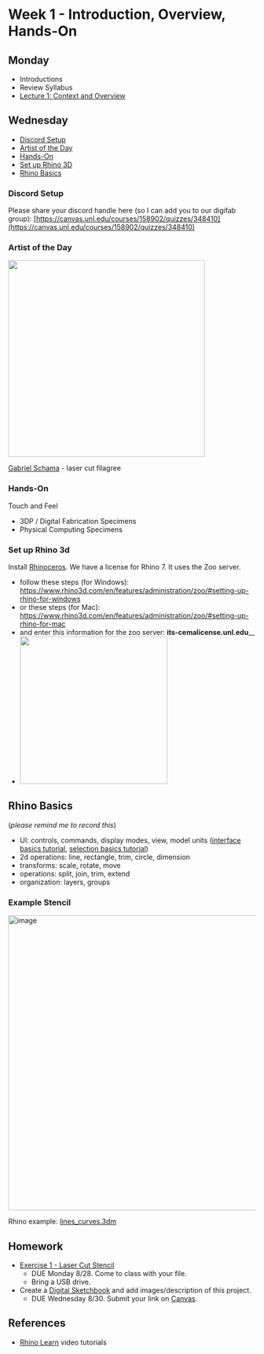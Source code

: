 # Week 1 - Introduction, Overview, Hands-On

## Monday
- Introductions
- Review Syllabus
- [Lecture 1: Context and Overview](https://docs.google.com/presentation/d/1wZe4Y-v-qv1fI5xNWKBqZGWpz57f6yS_R98hfc4AVRU/edit?usp=sharing)

## Wednesday
- [Discord Setup](#discord-setup)
- [Artist of the Day](#artist-of-the-day)
- [Hands-On](#hands-on)
- [Set up Rhino 3D](#set-up-rhino-3d)
- [Rhino Basics](#rhino-basics)

### Discord Setup
Please share your discord handle here (so I can add you to our digifab group): [https://canvas.unl.edu/courses/158902/quizzes/348410](https://canvas.unl.edu/courses/158902/quizzes/348410)

### Artist of the Day

<img src="https://user-images.githubusercontent.com/1598545/186651503-cd6f4b1e-3caa-4558-bd56-8bebda4ab708.png" width=400>

[Gabriel Schama](https://www.gabrielschama.com/2016lasercuts/) - laser cut filagree

### Hands-On
Touch and Feel
  - 3DP / Digital Fabrication Specimens
  - Physical Computing Specimens

### Set up Rhino 3d
Install [Rhinoceros](https://www.rhino3d.com/). We have a license for Rhino 7. It uses the Zoo server.
  - follow these steps (for Windows): https://www.rhino3d.com/en/features/administration/zoo/#setting-up-rhino-for-windows
  - or these steps (for Mac): https://www.rhino3d.com/en/features/administration/zoo/#setting-up-rhino-for-mac
  - and enter this information for the zoo server: **its-cemalicense.unl.edu**__
  - <img src="https://user-images.githubusercontent.com/1598545/186644741-11696636-c79e-4d3c-8044-84b81838b571.png" width=300>

## Rhino Basics
(_please remind me to record this_)
  - UI: controls, commands, display modes, view, model units ([interface basics tutorial](https://www.rhino3d.com/learn/?query=kind:%20jump_start%20tag:%20interface,rhino&modal=null), [selection basics tutorial](https://www.rhino3d.com/learn/?query=kind:%20jump_start%20tag:%20selection)) 
  - 2d operations: line, rectangle, trim, circle, dimension
  - transforms: scale, rotate, move
  - operations: split, join, trim, extend
  - organization: layers, groups

### Example Stencil

<img width="600" alt="image" src="https://user-images.githubusercontent.com/1598545/189884689-a2ca1e56-3e37-41f0-86d4-5501d9b19a31.png">

Rhino example: [lines_curves.3dm](../examples/lines_curves.3dm)

## Homework
- [Exercise 1 - Laser Cut Stencil](../exercises/ex1.md)
  - DUE Monday 8/28. Come to class with your file. 
  - Bring a USB drive.
- Create a [Digital Sketchbook](https://canvas.unl.edu/courses/158902/assignments/1521865) and add images/description of this project.
  - DUE Wednesday 8/30. Submit your link on [Canvas](https://canvas.unl.edu/courses/158902/assignments/1521865).

## References
- [Rhino Learn](https://www.rhino3d.com/learn/?keyword=kind:%20rhino_win) video tutorials

